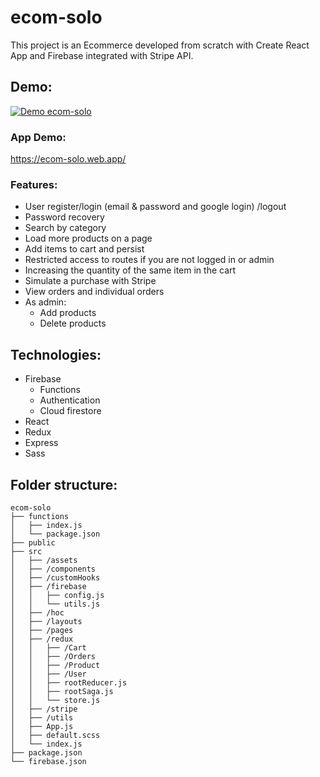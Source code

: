 # ecom-solo
This project is an Ecommerce developed from scratch with Create React App and Firebase integrated with Stripe API. 

## Demo:

[![Demo ecom-solo](https://img.youtube.com/vi/UVZDQCf5Lio/maxresdefault.jpg)](https://youtu.be/UVZDQCf5Lio)

### App Demo: 
  https://ecom-solo.web.app/
### Features:
- User register/login (email & password and google login) /logout
- Password recovery 
- Search by category
- Load more products on a page
- Add items to cart and persist
- Restricted access to routes if you are not logged in or admin
- Increasing the quantity of the same item in the cart
- Simulate a purchase with Stripe
- View orders and individual orders
- As admin:
  - Add products
  - Delete products




## Technologies:
- Firebase
  - Functions
  - Authentication
  - Cloud firestore
- React 
- Redux
- Express
- Sass

## Folder structure:

```
ecom-solo
├── functions 
│   ├── index.js
│   └── package.json
├── public
├── src
│   ├── /assets
│   ├── /components
│   ├── /customHooks
│   ├── /firebase
│   │   ├── config.js
│   │   └── utils.js
│   ├── /hoc
│   ├── /layouts
│   ├── /pages   
│   ├── /redux
│   │   ├── /Cart
│   │   ├── /Orders
│   │   ├── /Product
│   │   ├── /User
│   │   ├── rootReducer.js
│   │   ├── rootSaga.js
│   │   └── store.js
│   ├── /stripe
│   ├── /utils
│   ├── App.js
│   ├── default.scss
│   └── index.js
├── package.json
└── firebase.json
```

